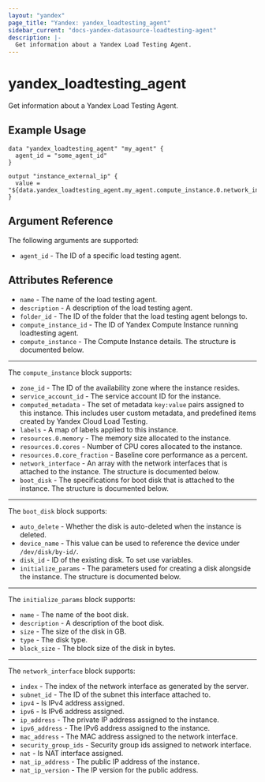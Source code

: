 ```yaml
---
layout: "yandex"
page_title: "Yandex: yandex_loadtesting_agent"
sidebar_current: "docs-yandex-datasource-loadtesting-agent"
description: |-
  Get information about a Yandex Load Testing Agent.
---
```


# yandex\_loadtesting\_agent

Get information about a Yandex Load Testing Agent.

## Example Usage

```hcl
data "yandex_loadtesting_agent" "my_agent" {
  agent_id = "some_agent_id"
}

output "instance_external_ip" {
  value = "${data.yandex_loadtesting_agent.my_agent.compute_instance.0.network_interface.0.nat_ip_address}"
}
```

## Argument Reference

The following arguments are supported:

* `agent_id` - The ID of a specific load testing agent.

## Attributes Reference

* `name` - The name of the load testing agent.
* `description` - A description of the load testing agent.
* `folder_id` - The ID of the folder that the load testing agent belongs to.
* `compute_instance_id` - The ID of Yandex Compute Instance running loadtesting agent.
* `compute_instance` - The Compute Instance details. The structure is documented below.

---

The `compute_instance` block supports:

* `zone_id` - The ID of the availability zone where the instance resides.
* `service_account_id` - The service account ID for the instance.
* `computed_metadata` - The set of metadata `key:value` pairs assigned to this instance. This includes user custom metadata, and predefined items created by Yandex Cloud Load Testing.
* `labels` - A map of labels applied to this instance.
* `resources.0.memory` - The memory size allocated to the instance.
* `resources.0.cores` - Number of CPU cores allocated to the instance.
* `resources.0.core_fraction` - Baseline core performance as a percent.
* `network_interface` - An array with the network interfaces that is attached to the instance. The structure is documented below.
* `boot_disk` - The specifications for boot disk that is attached to the instance. The structure is documented below.

---

The `boot_disk` block supports:

* `auto_delete` - Whether the disk is auto-deleted when the instance is deleted.
* `device_name` - This value can be used to reference the device under `/dev/disk/by-id/`.
* `disk_id` - ID of the existing disk. To set use variables.
* `initialize_params` - The parameters used for creating a disk alongside the instance. The structure is documented below.

---

The `initialize_params` block supports:

* `name` - The name of the boot disk.
* `description` - A description of the boot disk.
* `size` - The size of the disk in GB.
* `type` - The disk type.
* `block_size` - The block size of the disk in bytes.

---

The `network_interface` block supports:

* `index` - The index of the network interface as generated by the server.
* `subnet_id` - The ID of the subnet this interface attached to.
* `ipv4` - Is IPv4 address assigned.
* `ipv6` - Is IPv6 address assigned.
* `ip_address` - The private IP address assigned to the instance.
* `ipv6_address` - The IPv6 address assigned to the instance.
* `mac_address` - The MAC address assigned to the network interface.
* `security_group_ids` - Security group ids assigned to network interface.
* `nat` - Is NAT interface assigned.
* `nat_ip_address` - The public IP address of the instance.
* `nat_ip_version` - The IP version for the public address.
